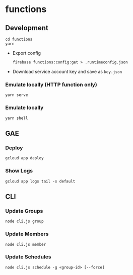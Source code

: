 # functions

## Development

```
cd functions
yarn
```
* Export config
    ```
    firebase functions:config:get > .runtimeconfig.json
    ```
* Download service account key and save as `key.json`

### Emulate locally (HTTP function only)
```
yarn serve
```

### Emulate locally
```
yarn shell
```

## GAE

### Deploy
```
gcloud app deploy
```

### Show Logs
```
gcloud app logs tail -s default
```


## CLI

### Update Groups
```
node cli.js group
```

### Update Members
```
node cli.js member
```

### Update Schedules
```
node cli.js schedule -g <group-id> [--force]
```
